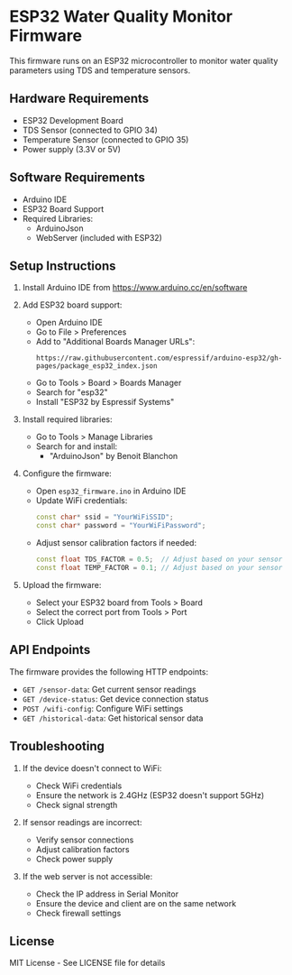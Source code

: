 # ESP32 Water Quality Monitor Firmware

This firmware runs on an ESP32 microcontroller to monitor water quality parameters using TDS and temperature sensors.

## Hardware Requirements

- ESP32 Development Board
- TDS Sensor (connected to GPIO 34)
- Temperature Sensor (connected to GPIO 35)
- Power supply (3.3V or 5V)

## Software Requirements

- Arduino IDE
- ESP32 Board Support
- Required Libraries:
  - ArduinoJson
  - WebServer (included with ESP32)

## Setup Instructions

1. Install Arduino IDE from https://www.arduino.cc/en/software

2. Add ESP32 board support:
   - Open Arduino IDE
   - Go to File > Preferences
   - Add to "Additional Boards Manager URLs":
     ```
     https://raw.githubusercontent.com/espressif/arduino-esp32/gh-pages/package_esp32_index.json
     ```
   - Go to Tools > Board > Boards Manager
   - Search for "esp32"
   - Install "ESP32 by Espressif Systems"

3. Install required libraries:
   - Go to Tools > Manage Libraries
   - Search for and install:
     - "ArduinoJson" by Benoit Blanchon

4. Configure the firmware:
   - Open `esp32_firmware.ino` in Arduino IDE
   - Update WiFi credentials:
     ```cpp
     const char* ssid = "YourWiFiSSID";
     const char* password = "YourWiFiPassword";
     ```
   - Adjust sensor calibration factors if needed:
     ```cpp
     const float TDS_FACTOR = 0.5;  // Adjust based on your sensor
     const float TEMP_FACTOR = 0.1; // Adjust based on your sensor
     ```

5. Upload the firmware:
   - Select your ESP32 board from Tools > Board
   - Select the correct port from Tools > Port
   - Click Upload

## API Endpoints

The firmware provides the following HTTP endpoints:

- `GET /sensor-data`: Get current sensor readings
- `GET /device-status`: Get device connection status
- `POST /wifi-config`: Configure WiFi settings
- `GET /historical-data`: Get historical sensor data

## Troubleshooting

1. If the device doesn't connect to WiFi:
   - Check WiFi credentials
   - Ensure the network is 2.4GHz (ESP32 doesn't support 5GHz)
   - Check signal strength

2. If sensor readings are incorrect:
   - Verify sensor connections
   - Adjust calibration factors
   - Check power supply

3. If the web server is not accessible:
   - Check the IP address in Serial Monitor
   - Ensure the device and client are on the same network
   - Check firewall settings

## License

MIT License - See LICENSE file for details 